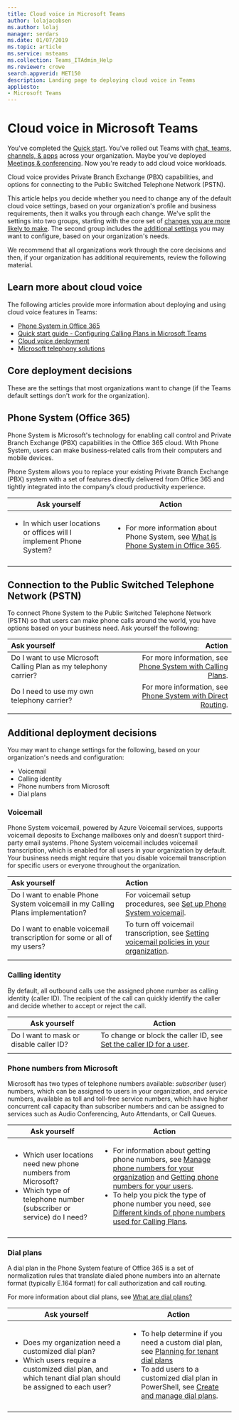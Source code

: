 ```yaml
---
title: Cloud voice in Microsoft Teams
author: lolajacobsen
ms.author: lolaj
manager: serdars
ms.date: 01/07/2019
ms.topic: article
ms.service: msteams
ms.collection: Teams_ITAdmin_Help
ms.reviewer: crowe
search.appverid: MET150
description: Landing page to deploying cloud voice in Teams
appliesto: 
- Microsoft Teams
---
```


# Cloud voice in Microsoft Teams

You've completed the [Quick start](get-started-with-teams-quick-start.md). You've rolled out Teams with [chat, teams, channels, & apps](deploy-chat-teams-channels-microsoft-teams-landing-page.md) across your organization. Maybe you've deployed [Meetings & conferencing](deploy-meetings-microsoft-teams-landing-page.md). Now you're ready to add cloud voice workloads. 

Cloud voice provides Private Branch Exchange (PBX) capabilities, and options for connecting to the Public Switched Telephone Network (PSTN).

This article helps you decide whether you need to change any of the default cloud voice settings, based on your organization's profile and business requirements, then it walks you through each change. We've split the settings into two groups, starting with the core set of [changes you are more likely to make](#core-deployment-decisions). The second group includes the [additional settings](#additional-deployment-decisions) you may want to configure, based on your organization's needs.

We recommend that all organizations work through the core decisions and then, if your organization has additional requirements, review the following material.

## Learn more about cloud voice

The following articles provide more information about deploying and using cloud voice features in Teams:

- [Phone System in Office 365](what-is-phone-system-in-office-365.md)
- [Quick start guide - Configuring Calling Plans in Microsoft Teams](configuring-teams-calling-quickstartguide.md)
- [Cloud voice deployment](cloud-voice-deployment.md)
- [Microsoft telephony solutions](https://docs.microsoft.com/en-us/SkypeForBusiness/hybrid/msft-telephony-solutions)


## Core deployment decisions

These are the settings that most organizations want to change (if the Teams default settings don't work for the organization).

## Phone System (Office 365)

Phone System is Microsoft's technology for enabling call control and Private Branch Exchange (PBX) capabilities in the Office 365 cloud. With Phone System, users can make business-related calls from their computers and mobile devices.

Phone System allows you to replace your existing Private Branch Exchange (PBX) system with a set of features directly delivered from Office 365 and tightly integrated into the company’s cloud productivity experience.


|Ask yourself|Action |
|------------|-------|
|<ul><li>In which user locations or offices will I implement Phone System? </li></ul>|<ul><li>For more information about Phone System, see [What is Phone System in Office 365](what-is-phone-system-in-office-365.md).</li></ul>|
|||

## Connection to the Public Switched Telephone Network (PSTN)

To connect Phone System to the Public Switched Telephone Network (PSTN) so that users can make phone calls around the world, you have options based on your business need.  Ask yourself the following:


|Ask yourself|Action |
| :------------|-------:|
| Do I want to use Microsoft Calling Plan as my telephony carrier? | For more information, see [Phone System with Calling Plans](calling-plan-landing-page.md).|
| Do I need to use my own telephony carrier? | For more information, see [Phone System with Direct Routing](direct-routing-landing-page.md).
|||


## Additional deployment decisions

You may want to change settings for the following, based on your organization's needs and configuration:

- Voicemail
- Calling identity
- Phone numbers from Microsoft
- Dial plans

### Voicemail

Phone System voicemail, powered by Azure Voicemail services, supports voicemail deposits to Exchange mailboxes only and doesn’t support third-party email systems. Phone System voicemail includes voicemail transcription, which is enabled for all users in your organization by default. Your business needs might require that you disable voicemail transcription for specific users or everyone throughout the organization.

|Ask yourself|Action |
|:------------|:-------|
| Do I want to enable Phone System voicemail in my Calling Plans implementation? | For voicemail setup procedures, see [Set up Phone System voicemail](set-up-phone-system-voicemail.md).
| Do I want to enable voicemail transcription for some or all of my users? | To turn off voicemail transcription, see [Setting voicemail policies in your organization](set-up-phone-system-voicemail.md#setting-voicemail-policies-in-your-organization).</li></ul>|
|||

### Calling identity

By default, all outbound calls use the assigned phone number as calling identity (caller ID). The recipient of the call can quickly identify the caller and decide whether to accept or reject the call.

|Ask yourself|Action |
|------------|-------|
|Do I want to mask or disable caller ID? | To change or block the caller ID, see [Set the caller ID for a user](https://docs.microsoft.com/skypeforbusiness/what-are-calling-plans-in-office-365/set-the-caller-id-for-a-user). |
|||

### Phone numbers from Microsoft

Microsoft has two types of telephone numbers available: *subscriber* (user) numbers, which can be assigned to users in your organization, and *service* numbers, available as toll and toll-free service numbers, which have higher concurrent call capacity than subscriber numbers and can be assigned to services such as Audio Conferencing, Auto Attendants, or Call Queues.

|Ask yourself|Action |
|------------|-------|
|<ul><li>Which user locations need new phone numbers from Microsoft?</li><li>Which type of telephone number (subscriber or service) do I need?</li></ul>|<ul><li> For information about getting phone numbers, see [Manage phone numbers for your organization](manage-phone-numbers-for-your-organization/manage-phone-numbers-for-your-organization.md) and [Getting phone numbers for your users](https://docs.microsoft.com/SkypeForBusiness/what-are-calling-plans-in-office-365/getting-phone-numbers-for-your-users).</li><li>To help you pick the type of phone number you need, see [Different kinds of phone numbers used for Calling Plans](different-kinds-of-phone-numbers-used-for-calling-plans.md).</li></ul>|
|||

### Dial plans

A dial plan in the Phone System feature of Office 365 is a set of normalization rules that translate dialed phone numbers into an alternate format (typically E.164 format) for call authorization and call routing.

For more information about dial plans, see [What are dial plans?](https://docs.microsoft.com/SkypeForBusiness/what-are-calling-plans-in-office-365/what-are-dial-plans)

|Ask yourself|Action |
|------------|-------|
|<ul><li>Does my organization need a customized dial plan?</li><li>Which users require a customized dial plan, and which tenant dial plan should be assigned to each user?</li></ul>|<ul><li>To help determine if you need a custom dial plan, see [Planning for tenant dial plans](what-are-dial-plans.md#planning-for-tenant-dial-plans)</li><li>To add users to a customized dial plan in PowerShell, see [Create and manage dial plans](create-and-manage-dial-plans.md).</ul></li> |
|||
